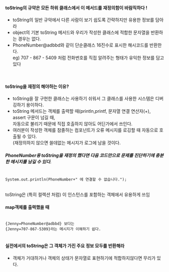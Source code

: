 #### toString의 규약은 모든 하위 클래스에서 이 메서드를 재정의함이 바람직하다 ! 
-  toString의 일반 규악에서 다른 사람이 보기 쉽도록 간략하지만 유용한 정보를 담아라 
- object의 기본 toString 메서드와 우리가 작성한 클래스에 적합한 문자열을 반환하는 경우는 없다.<br> 
- PhoneNumber@adbbd와 같이 단순클래스 16진수로 표시한 해시코드를 반환한다. <br> 
eg) 707 - 867 - 5409 처럼 전화번호를 직접 알려주는 형태가 유익한 정보를 담고있다 
<br> 

#### toString을 재정의 해야하는 이유? <br> 
- toString을 잘 구현한  클래스는 사용하기 쉬워서 그 클래스를 사용한 시스템은 디버깅하기 용이하다. <br> 
- toString 메서드는 객체를 출력할 때(println,printf, 문자열 연결 연산자(+), assert 구문이 넘길 때, <br> 
자동으로 불리기 때문에 직접 호출하지 않아도 어딘가에서 쓰인다. <br> 
- 여러분이 작성한 객체를 참졸하는 컴포넌트가 오류 메시지를 로깅할 때 자동으로 호출될 수 있다. 
 <br> (재정의하지 않으면 쓸데없는 메시지가 로그에 남을 것이다. 
 
##### PhoneNumber용 toString을 재정의 했다면 다음 코드만으로 문제를 진단하기에 충분한 메시지를 남길 수 있다. 
<pre>
<code>
System.out.println(PhoneNumber+" 에 연결할 수 없습니다.");
</code>
</pre>
toString은 (특히 컬렉션 처럼) 이 인스턴스를 포함하는 객체에서 유용하게 쓰임 <br>

#### map객체를 출력했을 때 
<pre>
<code>
{Jenny=PhoneNumber@adbbd} 보다는 
{Jenny=707-867-5309}라는 메시지가 이해하기 쉽다.
</code>
</pre>

#### 실전에서의 toString은 그 객체가 가진 주요 정보 모두를 반환해라
- 객체가 거대하거나 객체의 상태가 문자열로 표현하기에 적합하지않다면 무리가 있다. 
